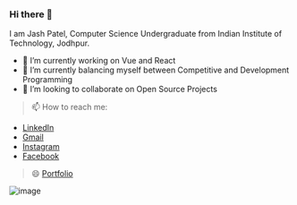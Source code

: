 ### Hi there 👋

<!--
**Jashpatel1/Jashpatel1** is a ✨ _special_ ✨ repository because its `README.md` (this file) appears on your GitHub profile.

Here are some ideas to get you started:
-->
I am Jash Patel, Computer Science Undergraduate from Indian Institute of Technology, Jodhpur.

- 🔭 I’m currently working on Vue and React
- 🌱 I’m currently balancing myself between Competitive and Development Programming
- 👯 I’m looking to collaborate on Open Source Projects
<!--
- 🤔 I’m looking for help with ...
- 💬 Ask me about ...
-->

> 📫 How to reach me: 
- [LinkedIn](https://www.linkedin.com/in/jash-patel-78a998173/)
- [Gmail](mailto:jashvpatel1@gmail.com)
- [Instagram](https://www.instagram.com/kanani.jash/)
- [Facebook](https://www.facebook.com/jash.kanani.5/)

> 😄 [Portfolio](https://jashpatel1.github.io/)
<!--
- ⚡ Fun fact: ... 
-->
![image](https://github-readme-stats.vercel.app/api?username=Jashpatel1&hide=stars&show_icons=true&&include_all_commits=true&count_private=true&title_color=ffffff&icon_color=bb2acf&text_color=daf7dc&bg_color=151515)

